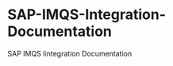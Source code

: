 SAP-IMQS-Integration-Documentation
==================================

SAP IMQS Iintegration Documentation
